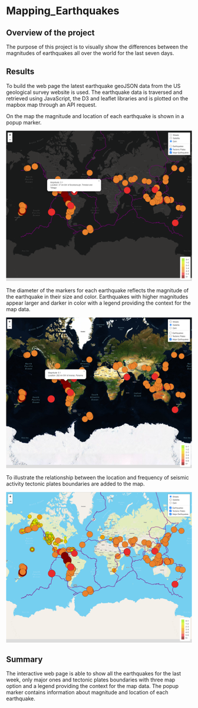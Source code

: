 # Mapping_Earthquakes



## Overview of the project

The purpose of this project is to visually show the differences between the magnitudes of earthquakes all over the world for the last seven days.



## Results

To build the web page the latest earthquake geoJSON data from the US geological survey website is used. The earthquake data is traversed and retrieved using JavaScript, the D3 and leaflet libraries and is plotted on the mapbox map through an API request. 

On the map the magnitude and location of each earthquake is shown in a popup marker. 

![map_dark_popup.png](map_dark_popup.png)

The diameter of the markers for each earthquake reflects the magnitude of the earthquake in their size and color. Earthquakes with higher magnitudes appear larger and darker in color with a legend providing the context for the map data.

![map_satellite.png](map_satellite.png)

To illustrate the relationship between the location and frequency of seismic activity tectonic plates boundaries are added to the map.

![map_streets.png](map_streets.png)



## Summary

The interactive web page is able to show all the earthquakes for the last week, only major ones and tectonic plates boundaries with three map option and a legend providing the context for the map data. The popup marker contains information about magnitude and location of each earthquake.

